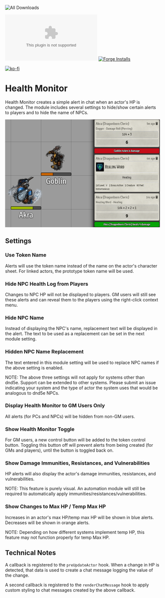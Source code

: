 ![All Downloads](https://img.shields.io/github/downloads/jessev14/health-monitor/total?style=for-the-badge)

![Latest Release Download Count](https://img.shields.io/github/downloads/jessev14/health-monitor/latest/EI.zip)
[![Forge Installs](https://img.shields.io/badge/dynamic/json?label=Forge%20Installs&query=package.installs&suffix=%25&url=https%3A%2F%2Fforge-vtt.com%2Fapi%2Fbazaar%2Fpackage%2Fhealth-monitor&colorB=4aa94a)](https://forge-vtt.com/bazaar#package=health-monitor)

[![ko-fi](https://ko-fi.com/img/githubbutton_sm.svg)](https://ko-fi.com/jessev14)

# Health Monitor
Health Monitor creates a simple alert in chat when an actor's HP is changed. The module includes several settings to hide/show certain alerts to players and to hide the name of NPCs.

<img src="/img/health-monitor2.png" height="350"/>

## Settings

### Use Token Name
Alerts will use the token name instead of the name on the actor's character sheet. For linked actors, the prototype token name will be used.

### Hide NPC Health Log from Players
Changes to NPC HP will not be displayed to players. GM users will still see these alerts and can reveal them to the players using the right-click context menu.

### Hide NPC Name
Instead of displaying the NPC's name, replacement text will be displayed in the alert. The text to be used as a replacement can be set in the next module setting.

### Hidden NPC Name Replacement
The text entered in this module setting will be used to replace NPC names if the above setting is enabled.

NOTE: The above three settings will not apply for systems other than dnd5e. Support can be extended to other systems. Please submit an issue indicating your system and the type of actor the system uses that would be analogous to dnd5e NPCs.

### Display Health Monitor to GM Users Only
All alerts (for PCs and NPCs) will be hidden from non-GM users.

### Show Health Monitor Toggle
For GM users, a new control button will be added to the token control button. Toggling this button off will prevent alerts from being created (for GMs and players), until the button is toggled back on.

### Show Damage Immunities, Resistances, and Vulnerabilities
HP alerts will also display the actor's damage immunities, resistances, and vulnerabilities.

NOTE: This feature is purely visual. An automation module will still be required to automatically apply immunities/resistances/vulnerabilities.

### Show Changes to Max HP / Temp Max HP
Increases in an actor's max HP/temp max HP will be shown in blue alerts. Decreases will be shown in orange alerts.

NOTE: Depending on how different systems implement temp HP, this feature may not function properly for temp Max HP.

## Technical Notes
A callback is registered to the `preUpdateActor` hook. When a change in HP is detected, that data is used to create a chat message logging the value of the change.

A second callback is registered to the `renderChatMessage` hook to apply custom styling to chat messages created by the above callback.
